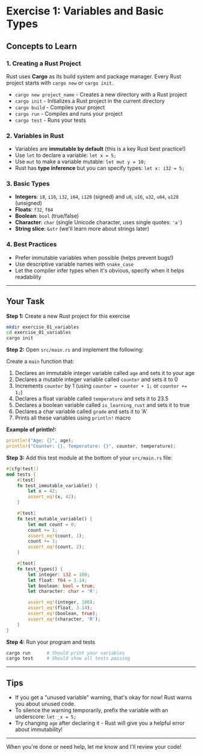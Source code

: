 # Exercise 1: Variables and Basic Types

## Concepts to Learn

### 1. Creating a Rust Project
Rust uses **Cargo** as its build system and package manager. Every Rust project starts with `cargo new` or `cargo init`.

- `cargo new project_name` - Creates a new directory with a Rust project
- `cargo init` - Initializes a Rust project in the current directory
- `cargo build` - Compiles your project
- `cargo run` - Compiles and runs your project
- `cargo test` - Runs your tests

### 2. Variables in Rust
- Variables are **immutable by default** (this is a key Rust best practice!)
- Use `let` to declare a variable: `let x = 5;`
- Use `mut` to make a variable mutable: `let mut y = 10;`
- Rust has **type inference** but you can specify types: `let x: i32 = 5;`

### 3. Basic Types
- **Integers**: `i8`, `i16`, `i32`, `i64`, `i128` (signed) and `u8`, `u16`, `u32`, `u64`, `u128` (unsigned)
- **Floats**: `f32`, `f64`
- **Boolean**: `bool` (true/false)
- **Character**: `char` (single Unicode character, uses single quotes: `'a'`)
- **String slice**: `&str` (we'll learn more about strings later)

### 4. Best Practices
- Prefer immutable variables when possible (helps prevent bugs!)
- Use descriptive variable names with `snake_case`
- Let the compiler infer types when it's obvious, specify when it helps readability

---

## Your Task

**Step 1:** Create a new Rust project for this exercise
```bash
mkdir exercise_01_variables
cd exercise_01_variables
cargo init
```

**Step 2:** Open `src/main.rs` and implement the following:

Create a `main` function that:
1. Declares an immutable integer variable called `age` and sets it to your age
2. Declares a mutable integer variable called `counter` and sets it to 0
3. Increments `counter` by 1 (using `counter = counter + 1;` or `counter += 1;`)
4. Declares a float variable called `temperature` and sets it to 23.5
5. Declares a boolean variable called `is_learning_rust` and sets it to true
6. Declares a char variable called `grade` and sets it to 'A'
7. Prints all these variables using `println!` macro

**Example of println!:**
```rust
println!("Age: {}", age);
println!("Counter: {}, Temperature: {}", counter, temperature);
```

**Step 3:** Add this test module at the bottom of your `src/main.rs` file:

```rust
#[cfg(test)]
mod tests {
    #[test]
    fn test_immutable_variable() {
        let x = 42;
        assert_eq!(x, 42);
    }

    #[test]
    fn test_mutable_variable() {
        let mut count = 0;
        count += 1;
        assert_eq!(count, 1);
        count += 1;
        assert_eq!(count, 2);
    }

    #[test]
    fn test_types() {
        let integer: i32 = 100;
        let float: f64 = 3.14;
        let boolean: bool = true;
        let character: char = 'R';

        assert_eq!(integer, 100);
        assert_eq!(float, 3.14);
        assert_eq!(boolean, true);
        assert_eq!(character, 'R');
    }
}
```

**Step 4:** Run your program and tests
```bash
cargo run      # Should print your variables
cargo test     # Should show all tests passing
```

---

## Tips
- If you get a "unused variable" warning, that's okay for now! Rust warns you about unused code.
- To silence the warning temporarily, prefix the variable with an underscore: `let _x = 5;`
- Try changing `age` after declaring it - Rust will give you a helpful error about immutability!

---

When you're done or need help, let me know and I'll review your code!
